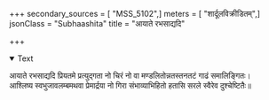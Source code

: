 +++
secondary_sources = [ "MSS_5102",]
meters = [ "शार्दूलविक्रीडितम्",]
jsonClass = "Subhaashita"
title = "आयाते रभसाद्यदि"

+++

<details open><summary>Text</summary>

आयाते रभसाद्यदि प्रियतमे प्रत्युद्गता नो चिरं नो वा मण्डलितोन्नतस्तनतटं गाढं समालिङ्गितः।  
आश्लिष्य स्वभुजावलम्बमथवा प्रेमार्द्रया नो गिरा संभाव्याभिहितो हतासि सरले स्वैरेव दुश्चेष्टितैः॥
</details>

